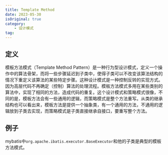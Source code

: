```yaml
---
title: Template Method
date: 2023-05-30
isOriginal: true
category: 
    - 设计模式
tag: 
---
```


## 定义

模板方法模式（Template Method Pattern）是一种行为型设计模式，定义一个操作中的算法骨架，而将一些步骤延迟到子类中，使得子类可以不改变该算法结构的情况下重定义该算法的某些特定步骤。这种设计模式是一种控制反转的实现方式。因为高层代码不再确定（控制）算法的处理流程。模板方法模式多用在某些类别的算法中，实现了相同的方法，造成代码的重复。这个设计模式和策略模式很像，不同的是，模板方法会有一些通用的逻辑，而策略模式是整个方法重写。从类的继承结构也可以看出来，模板方法是提供一个抽象类，有一个通用的方法，不通用的逻辑放到子类去实现，而策略模式是子类直接继承自接口，要重写整个方法。

## 例子

mybatis中`org.apache.ibatis.executor.BaseExecutor`和他的子类是典型的模板方法模式。
